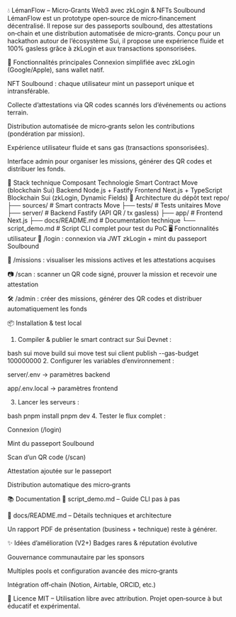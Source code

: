 💧 LémanFlow – Micro‑Grants Web3 avec zkLogin & NFTs Soulbound
LémanFlow est un prototype open‑source de micro‑financement décentralisé.
Il repose sur des passeports soulbound, des attestations on‑chain et une distribution automatisée de micro‑grants. Conçu pour un hackathon autour de l’écosystème Sui, il propose une expérience fluide et 100% gasless grâce à zkLogin et aux transactions sponsorisées.

🚀 Fonctionnalités principales
Connexion simplifiée avec zkLogin (Google/Apple), sans wallet natif.

NFT Soulbound : chaque utilisateur mint un passeport unique et intransférable.

Collecte d’attestations via QR codes scannés lors d’événements ou actions terrain.

Distribution automatisée de micro‑grants selon les contributions (pondération par mission).

Expérience utilisateur fluide et sans gas (transactions sponsorisées).

Interface admin pour organiser les missions, générer des QR codes et distribuer les fonds.

🔧 Stack technique
Composant	Technologie
Smart Contract	Move (blockchain Sui)
Backend	Node.js + Fastify
Frontend	Next.js + TypeScript
Blockchain	Sui (zkLogin, Dynamic Fields)
🧱 Architecture du dépôt
text
repo/
├── sources/                # Smart contracts Move
├── tests/                  # Tests unitaires Move
├── server/                 # Backend Fastify (API QR / tx gasless)
├── app/                    # Frontend Next.js
├── docs/README.md          # Documentation technique
└── script_demo.md          # Script CLI complet pour test du PoC
🖥 Fonctionnalités utilisateur
🔐 /login : connexion via JWT zkLogin + mint du passeport Soulbound

🎯 /missions : visualiser les missions actives et les attestations acquises

📷 /scan : scanner un QR code signé, prouver la mission et recevoir une attestation

🛠 /admin : créer des missions, générer des QR codes et distribuer automatiquement les fonds

📦 Installation & test local
1. Compiler & publier le smart contract sur Sui Devnet :

bash
sui move build
sui move test
sui client publish --gas-budget 100000000
2. Configurer les variables d’environnement :

server/.env → paramètres backend

app/.env.local → paramètres frontend

3. Lancer les serveurs :

bash
pnpm install
pnpm dev
4. Tester le flux complet :

Connexion (/login)

Mint du passeport Soulbound

Scan d’un QR code (/scan)

Attestation ajoutée sur le passeport

Distribution automatique des micro‑grants

📚 Documentation
📖 script_demo.md – Guide CLI pas à pas

🧠 docs/README.md – Détails techniques et architecture

Un rapport PDF de présentation (business + technique) reste à générer.

✨ Idées d’amélioration (V2+)
Badges rares & réputation évolutive

Gouvernance communautaire par les sponsors

Multiples pools et configuration avancée des micro‑grants

Intégration off‑chain (Notion, Airtable, ORCID, etc.)

📜 Licence
MIT – Utilisation libre avec attribution.
Projet open‑source à but éducatif et expérimental.
